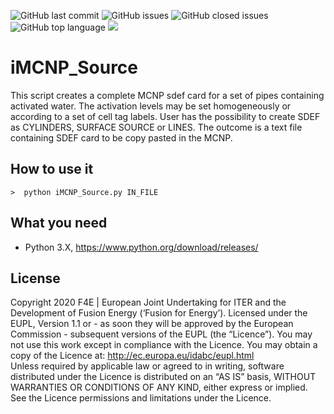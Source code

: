 ![GitHub last commit](https://img.shields.io/github/last-commit/Radiation-Transport/iMCNP_Source)
![GitHub issues](https://img.shields.io/github/issues/Radiation-Transport/iMCNP_Source)
![GitHub closed issues](https://img.shields.io/github/issues-closed-raw/Radiation-Transport/iMCNP_Source)
![GitHub top language](https://img.shields.io/github/languages/top/Radiation-Transport/iMCNP_Source)
![](https://img.shields.io/badge/license-EU%20PL-blue)

# iMCNP_Source

This script creates a complete MCNP sdef card for a set of pipes containing activated water. The activation levels may be set homogeneously or according to a set of cell tag labels. 
User has the possibility to create SDEF as CYLINDERS, SURFACE SOURCE or LINES. The outcome is a text file containing SDEF card to be copy pasted in the MCNP.

## How to use it

    >  python iMCNP_Source.py IN_FILE


## What you need
- Python 3.X, https://www.python.org/download/releases/

## License
Copyright 2020 F4E | European Joint Undertaking for ITER and the Development of Fusion Energy (‘Fusion for Energy’). Licensed under the EUPL, Version 1.1 or - as soon they will be approved by the European Commission - subsequent versions of the EUPL (the “Licence”). You may not use this work except in compliance with the Licence. You may obtain a copy of the Licence at: http://ec.europa.eu/idabc/eupl.html   
Unless required by applicable law or agreed to in writing, software distributed under the Licence is distributed on an “AS IS” basis, WITHOUT WARRANTIES OR CONDITIONS OF ANY KIND, either express or implied. See the Licence permissions and limitations under the Licence.
